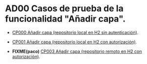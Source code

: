 # AD00 Casos de prueba de la funcionalidad "Añadir capa".

* [CP000 Añadir capa (repositorio local en H2 sin autenticación)](CP000/testVC00AD00CP000.md).

* [CP001 Añadir capa (repositorio local en H2 con autorización)](CP001/testVC00AD00CP001.md).

* **FIXME(paco)** [CP003 Añadir capa (repositorio remoto en H2 con autorización)](CP003/testVC00AD00CP003.md).
